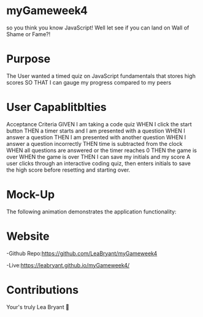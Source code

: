 # myGameweek4
so you think you know JavaScript! Well let see if you can land on Wall of Shame or Fame?!

# Purpose 
The User wanted a timed quiz on JavaScript fundamentals that stores high scores
SO THAT I can gauge my progress compared to my peers

# User Capablitblties 
Acceptance Criteria
GIVEN I am taking a code quiz
WHEN I click the start button
THEN a timer starts and I am presented with a question
WHEN I answer a question
THEN I am presented with another question
WHEN I answer a question incorrectly
THEN time is subtracted from the clock
WHEN all questions are answered or the timer reaches 0
THEN the game is over
WHEN the game is over
THEN I can save my initials and my score
A user clicks through an interactive coding quiz, then enters initials to save the high score before resetting and starting over.

# Mock-Up
The following animation demonstrates the application functionality:

# Website 
-Github Repo:https://github.com/LeaBryant/myGameweek4

-Live:https://leabryant.github.io/myGameweek4/

# Contributions 
Your's truly Lea Bryant 🦄